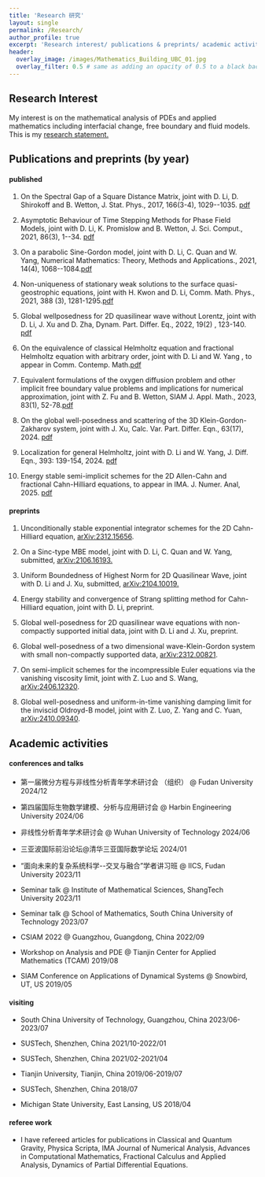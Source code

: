 ```yaml
---
title: 'Research 研究'
layout: single
permalink: /Research/
author_profile: true
excerpt: 'Research interest/ publications & preprints/ academic activities '
header:
  overlay_image: /images/Mathematics_Building_UBC_01.jpg
  overlay_filter: 0.5 # same as adding an opacity of 0.5 to a black background
---
```


## Research Interest

My interest is on the mathematical analysis of PDEs and applied mathematics including interfacial change, free boundary and fluid models. This is my [research statement.](/file/research_statement.pdf) 


## Publications and preprints (by year)

#### published

 1. On the Spectral Gap of a Square Distance Matrix, joint with D. Li, D. Shirokoff and B. Wetton, J. Stat. Phys., 2017, 166(3-4), 1029--1035. [pdf](/file/paper/CLSW18.pdf)

 2. Asymptotic Behaviour of Time Stepping Methods for Phase Field Models, joint with D. Li, K. Promislow and B. Wetton, J. Sci. Comput., 2021, 86(3), 1--34. [pdf](/file/paper/CLPW21.pdf)

 3. On a parabolic Sine-Gordon model, joint with D. Li, C. Quan and W. Yang, Numerical Mathematics: Theory, Methods and Applications., 2021, 14(4), 1068--1084.[pdf](/file/paper/CLQY-2021.pdf)

 4. Non-uniqueness of stationary weak solutions to the surface quasi-geostrophic  equations, joint with H. Kwon and D. Li, Comm. Math. Phys., 2021, 388 (3), 1281-1295.[pdf](/file/paper/CKL-CMP21.pdf)

 5. Global wellposedness for 2D quasilinear wave without Lorentz, joint with D. Li, J. Xu and D. Zha, Dynam. Part. Differ. Eq.,  2022,  19(2) , 123-140. [pdf](/file/paper/CLLX22.pdf)

 6. On the equivalence of classical Helmholtz equation and fractional Helmholtz equation with arbitrary order, joint with D. Li and W. Yang , to appear in Comm. Contemp. Math.[pdf](/file/paper/CLY22.pdf)

 7. Equivalent formulations of the oxygen diffusion problem and other implicit free boundary value problems and implications for numerical approximation, joint with Z. Fu and B. Wetton, SIAM J. Appl. Math., 2023, 83(1), 52-78.[pdf](/file/paper/CFW23.pdf)

8. On the global well-posedness and scattering of the 3D Klein-Gordon-Zakharov system, joint with J. Xu, Calc. Var. Part. Differ. Eqn., 63(17), 2024. [pdf](/file/paper/CX23.pdf)

9. Localization for general Helmholtz, joint with D. Li and W. Yang, J. Diff. Eqn., 393: 139-154, 2024. [pdf](/file/paper/CLY24.pdf)

10. Energy stable semi-implicit schemes for the 2D Allen-Cahn and fractional Cahn-Hilliard equations, to appear in IMA. J. Numer. Anal, 2025. [pdf](/file/paper/C25.pdf)

#### preprints

 1. Unconditionally stable exponential integrator schemes for the 2D Cahn-Hilliard equation, [arXiv:2312.15656](https://arxiv.org/abs/2312.15656).

 2. On a Sinc-type MBE model, joint with D. Li, C. Quan and W. Yang, submitted, [arXiv:2106.16193.](https://arxiv.org/abs/2106.16193) 

 3. Uniform Boundedness of Highest Norm for 2D Quasilinear Wave,  joint with D. Li and J. Xu, submitted, [arXiv:2104.10019.](https://arxiv.org/abs/2104.10019)

 4. Energy stability and convergence of Strang splitting method for Cahn-Hilliard equation, joint with D. Li, preprint.
 
 5. Global well-posedness for 2D quasilinear wave equations with non-compactly supported initial data, joint with D. Li and J. Xu, preprint. 
 
 6. Global well-posedness of a two dimensional wave-Klein-Gordon system with small non-compactly supported data, [arXiv:2312.00821](https://arxiv.org/abs/2312.00821).

 7. On semi-implicit schemes for the incompressible Euler equations via the vanishing viscosity limit, joint with Z. Luo and S. Wang, [arXiv:2406.12320](https://arxiv.org/abs/2406.12320).

 8. Global well-posedness and uniform-in-time vanishing damping limit for the inviscid Oldroyd-B model, joint with Z. Luo, Z. Yang and C. Yuan, [arXiv:2410.09340](https://arxiv.org/abs/2410.09340).



## Academic activities
#### conferences and talks 
+ 第一届微分方程与非线性分析青年学术研讨会 （组织） @ Fudan University                                         2024/12                                   
+ 第四届国际生物数学建模、分析与应用研讨会   @ Harbin Engineering University                                  2024/06

+ 非线性分析青年学术研讨会   @ Wuhan University of Technology                                              2024/06

+ 三亚波国际前沿论坛@清华三亚国际数学论坛                                                                     2024/01

+ “面向未来的复杂系统科学--交叉与融合”学者讲习班 @ IICS, Fudan University                                      2023/11

+ Seminar talk @ Institute of Mathematical Sciences, ShangTech University                               2023/11

+ Seminar talk @ School of Mathematics, South China University of Technology                             2023/07

+ CSIAM 2022 @ Guangzhou, Guangdong, China                                                               2022/09

+ Workshop on Analysis and PDE @ Tianjin Center for Applied Mathematics (TCAM)                           2019/08

+ SIAM Conference on Applications of Dynamical Systems @ Snowbird, UT, US                                2019/05



#### visiting

* South China University of Technology, Guangzhou, China
  2023/06-2023/07

* SUSTech, Shenzhen, China                                                                                         2021/10-2022/01

* SUSTech, Shenzhen, China                                                                                         2021/02-2021/04

* Tianjin University, Tianjin, China                                                                                2019/06-2019/07

* SUSTech, Shenzhen, China                                                                                                         2018/07

* Michigan State University, East Lansing, US                                                                            2018/04


#### referee work
+ I have refereed articles for publications in Classical and Quantum Gravity, Physica Scripta, IMA Journal of Numerical Analysis, Advances in Computational Mathematics, Fractional Calculus and Applied Analysis, Dynamics of Partial Differential Equations.



